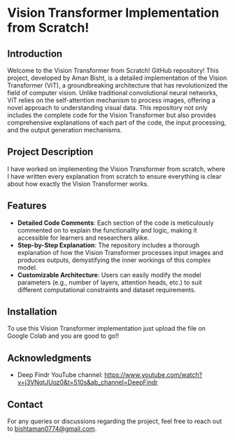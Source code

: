 # Vision Transformer Implementation from Scratch!

## Introduction
Welcome to the Vision Transformer from Scratch! GitHub repository! This project, developed by Aman Bisht, is a detailed implementation of the Vision Transformer (ViT), a groundbreaking architecture that has revolutionized the field of computer vision. Unlike traditional convolutional neural networks, ViT relies on the self-attention mechanism to process images, offering a novel approach to understanding visual data. This repository not only includes the complete code for the Vision Transformer but also provides comprehensive explanations of each part of the code, the input processing, and the output generation mechanisms.

## Project Description
I have worked on implementing the Vision Transformer from scratch, where I have written every explanation from scratch to ensure everything is clear about how exactly the Vision Transformer works.

## Features
- **Detailed Code Comments**: Each section of the code is meticulously commented on to explain the functionality and logic, making it accessible for learners and researchers alike.
- **Step-by-Step Explanation**: The repository includes a thorough explanation of how the Vision Transformer processes input images and produces outputs, demystifying the inner workings of this complex model.
- **Customizable Architecture**: Users can easily modify the model parameters (e.g., number of layers, attention heads, etc.) to suit different computational constraints and dataset requirements.
  
## Installation
To use this Vision Transformer implementation just upload the file on Google Colab and you are good to go!!

## Acknowledgments
- Deep Findr YouTube channel: https://www.youtube.com/watch?v=j3VNqtJUoz0&t=510s&ab_channel=DeepFindr

## Contact
For any queries or discussions regarding the project, feel free to reach out to bishtaman0774@gmail.com.
